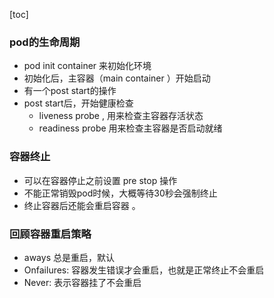 [toc]


### pod的生命周期

* pod init container 来初始化环境
* 初始化后，主容器（main container ）开始启动
* 有一个post start的操作
* post start后，开始健康检查 
  *  liveness probe , 用来检查主容器存活状态
  *  readiness probe  用来检查主容器是否启动就绪 

### 容器终止

* 可以在容器停止之前设置 pre stop 操作
* 不能正常销毁pod时候，大概等待30秒会强制终止 
* 终止容器后还能会重启容器 。

### 回顾容器重启策略

* aways 总是重启，默认
* Onfailures: 容器发生错误才会重启，也就是正常终止不会重启
* Never: 表示容器挂了不会重启

